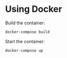 # Using Docker
Build the container:
```cmd
docker-compose build
```
Start the container:
```cmd
docker-compose up
```
